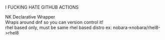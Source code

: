 I FUCKING HATE GITHUB ACTIONS



NK Declarative Wrapper  
Wraps around dnf so you can version control it!  
rhel based only, must be same rhel based distro ex: nobara->nobara/rhel8->rhel8                       
